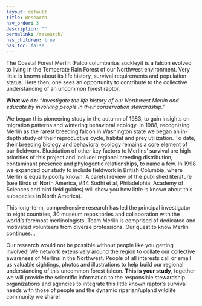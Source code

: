```yaml
---
layout: default
title: Research
nav_order: 3
description: ""
permalink: /research/
has_children: true
has_toc: false
---
```


The Coastal Forest Merlin (Falco columbarius suckleyi) is a falcon evolved to living in the Temperate Rain Forest of our Northwest environment. Very little is known about its life history, survival requirements and population status. Here then, one sees an opportunity to contribute to the collective understanding of an uncommon forest raptor.

**What we do**: _“Investigate the life history of our Northwest Merlin and educate by involving people in their conservation stewardship.”_

We began this pioneering study in the autumn of 1983, to gain insights on migration patterns and wintering behavioral ecology. In 1988, recognizing Merlin as the rarest breeding falcon in Washington state we began an in-depth study of their reproductive cycle, habitat and prey utilization. To date, their breeding biology and behavioral ecology remains a core element of our fieldwork. Elucidation of other key factors to Merlins’ survival are high priorities of this project and include: regional breeding distribution, contaminant presence and phylogentic relationships, to name a few. In 1998 we expanded our study to include fieldwork in British Columbia, where Merlin is equally poorly known. A careful review of the published literature (see Birds of North America, #44 Sodhi et al, Philadelphia: Academy of Sciences and bird field guides) will show you how little is known about this subspecies in North America).

This long-term, comprehensive research has led the principal investigator to eight countries, 30 museum repositories and collaboration with the world’s foremost merlinologists. Team Merlin is comprised of dedicated and motivated volunteers from diverse professions. Our quest to know Merlin continues…

Our research would not be possible without people like you getting involved! We network extensively around the region to collate our collective awareness of Merlins in the Northwest. People of all interests call or email us valuable sightings, photos and illustrations to help build our regional understanding of this uncommon forest falcon. **This is your study**, together we will provide the scientific information to the responsible stewardship organizations and agencies to integrate this little known raptor’s survival needs with those of people and the dynamic riparian/upland wildlife community we share!
